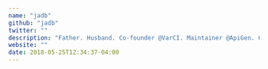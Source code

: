 ```yaml
---
name: "jadb"
github: "jadb"
twitter: ""
description: "Father. Husband. Co-founder @VarCI. Maintainer @ApiGen. Core @cakephp. Creator @UseMuffin / @gourmet."
website: ""
date: 2018-05-25T12:34:37-04:00
---
```

